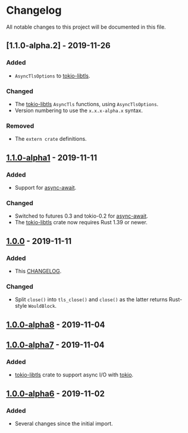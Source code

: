 # Changelog

All notable changes to this project will be documented in this file.

## [1.1.0-alpha.2] - 2019-11-26
### Added
- `AsyncTlsOptions` to [tokio-libtls].
### Changed
- The [tokio-libtls] `AsyncTls` functions, using `AsyncTlsOptions`.
- Version numbering to use the `x.x.x-alpha.x` syntax.
### Removed
- The `extern crate` definitions.

## [1.1.0-alpha1] - 2019-11-11
### Added
- Support for [async-await].
### Changed
- Switched to futures 0.3 and tokio-0.2 for [async-await].
- The [tokio-libtls] crate now requires Rust 1.39 or newer.

## [1.0.0] - 2019-11-11
### Added
- This [CHANGELOG].
### Changed
- Split `close()` into `tls_close()` and `close()` as the latter
  returns Rust-style `WouldBlock`.

## [1.0.0-alpha8] - 2019-11-04

## [1.0.0-alpha7] - 2019-11-04
### Added
- [tokio-libtls] crate to support async I/O with [tokio].

## [1.0.0-alpha6] - 2019-11-02
### Added
- Several changes since the initial import.

[async-await]: https://blog.rust-lang.org/2019/11/07/Async-await-stable.html
[CHANGELOG]: CHANGELOG.md
[tokio]: https://tokio.rs/
[tokio-libtls]: https://crates.io/crates/tokio-libtls
[1.1.0-alpha1]: https://github.com/reyk/rust-libtls/compare/v1.0.0...v1.1.0-alpha1
[1.0.0]: https://github.com/reyk/rust-libtls/compare/v1.0.0-alpha8...v1.0.0
[1.0.0-alpha8]: https://github.com/reyk/rust-libtls/compare/v1.0.0-alpha7...v1.0.0-alpha8
[1.0.0-alpha7]: https://github.com/reyk/rust-libtls/compare/v1.0.0-alpha6...v1.0.0-alpha7
[1.0.0-alpha6]: https://github.com/reyk/rust-libtls/compare/fe1583dbea2c7aa086ed53303030b6f719675f8d...v1.0.0-alpha6
